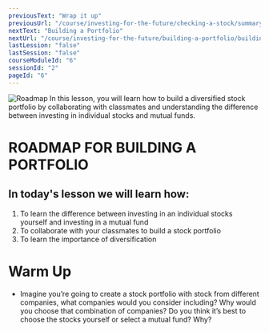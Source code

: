 ```yaml
---
previousText: "Wrap it up"
previousUrl: "/course/investing-for-the-future/checking-a-stock/summary"
nextText: "Building a Portfolio"
nextUrl: "/course/investing-for-the-future/building-a-portfolio/building-a-portfolio"
lastLession: "false"
lastSession: "false"
courseModuleId: "6"
sessionId: "2"
pageId: "6"
---
```



![Roadmap](/assets/img/roadmap.png)
<sparkle-character-intro class="shift-up-overlap" position="right" character="yuna">
In this lesson, you will learn how to build a diversified stock portfolio by collaborating with classmates and understanding the difference between investing in individual stocks and mutual funds.</sparkle-character-intro>

# ROADMAP FOR BUILDING A PORTFOLIO

## In today's lesson we will learn how:

1. To learn the difference between investing in an individual stocks yourself and investing in a mutual fund
2. To collaborate with your classmates to build a stock portfolio
3. To learn the importance of diversification

# Warm Up

- Imagine you’re going to create a stock portfolio with stock from different companies, what companies would you consider including? Why would you choose that combination of companies? Do you think it’s best to choose the stocks yourself or select a mutual fund? Why?
